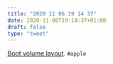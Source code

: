 ```yaml
---
title: "2020 11 06 19 14 37"
date: 2020-11-06T19:14:37+01:00
draft: false
type: "tweet"
---
```

[Boot volume layout](https://eclecticlight.co/2020/09/16/boot-volume-layout/). `#apple`
